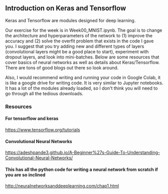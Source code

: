 ## Introduction on Keras and Tensorflow

Keras and Tensorflow are modules designed for deep learning. 

Our exercise for the week is in Week00_MNIST.ipynb. The goal is to change the architecture and hyperparameters of the network to (1) improve the accuracy and (2) solve the overfit problem that exists in the code I gave you. I suggest that you try adding new and different types of layers (convolutional layers might be a good place to start), experiment with dropout layers, and look into mini-batches. Below are some resources that cover basics of neural networks as well as details about Keras/Tensorflow. There are tons of good blogs out there so look around. 

Also, I would recommend writing and running your code in Google Colab, it is like a google drive for writing code. It is very similar to Jupyter notebooks. It has a lot of the modules already loaded, so I don't think you will need to go through all the tedious downloads. 


### Resources
#### For tensorflow and keras
https://www.tensorflow.org/tutorials


#### Convolutional Neural Networks
https://adeshpande3.github.io/A-Beginner%27s-Guide-To-Understanding-Convolutional-Neural-Networks/


#### This has all the python code for writing a neural network from scratch if you are so inclined
http://neuralnetworksanddeeplearning.com/chap1.html